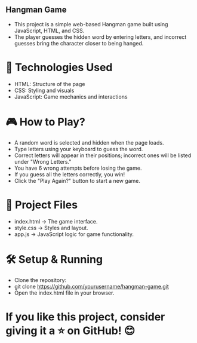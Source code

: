 ## Hangman Game

- This project is a simple web-based Hangman game built using JavaScript, HTML, and CSS. 
- The player guesses the hidden word by entering letters, and incorrect guesses bring the character closer to being hanged.

# 🚀 Technologies Used
- HTML: Structure of the page
- CSS: Styling and visuals
- JavaScript: Game mechanics and interactions

# 🎮 How to Play?

- A random word is selected and hidden when the page loads.
- Type letters using your keyboard to guess the word.
- Correct letters will appear in their positions; incorrect ones will be listed under "Wrong Letters."
- You have 6 wrong attempts before losing the game.
- If you guess all the letters correctly, you win!
- Click the "Play Again?" button to start a new game.

# 📂 Project Files
- index.html → The game interface.
- style.css → Styles and layout.
- app.js → JavaScript logic for game functionality.

# 🛠 Setup & Running
- Clone the repository:
- git clone https://github.com/yourusername/hangman-game.git
- Open the index.html file in your browser.

# If you like this project, consider giving it a ⭐ on GitHub! 😊
